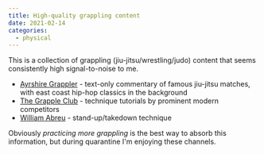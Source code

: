 ```yaml
---
title: High-quality grappling content
date: 2021-02-14
categories:
  - physical
---
```


This is a collection of grappling (jiu-jitsu/wrestling/judo) content that seems consistently high signal-to-noise to me. 

- [Ayrshire Grappler](https://www.youtube.com/channel/UCNHEzJeEdSsf09A5uVPlXZw) - text-only commentary of famous jiu-jitsu matches, with east coast hip-hop classics in the background
- [The Grapple Club](https://www.youtube.com/channel/UC2PoIQQmc0gOmzGiRKjJGQA/videos) - technique tutorials by prominent modern competitors
- [William Abreu](https://www.instagram.com/i_am_abreu/) - stand-up/takedown technique

Obviously _practicing more grappling_ is the best way to absorb this information, but during quarantine I'm enjoying these channels.
